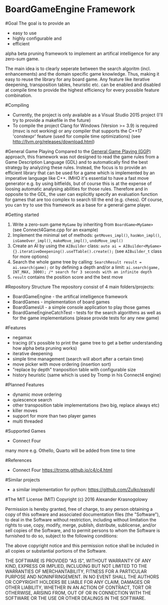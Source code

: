 # BoardGameEngine Framework
#Goal
The goal is to provide an
- easy to use
- highly configurable and
- efficient

alpha beta pruning framework to implement an artifical intelligence for any zero-sum game.

The main idea is to clearly seperate between the search algoritm (incl. enhancements) and the domain specific game knowledge. Thus, making it easy to reuse the library for any board game. Any feature like iterative deepening, transposition tables, heuristic etc. can be enabled and disabled at compile time to provide the highest efficiency for every possible feature combination.

#Compiling
- Currently, the project is only available as a Visual Studio 2015 project (I'll try to provide a makefile in the future)
- To compile the project Clang for Windows (Version >= 3.9) is required (msvc is not working) or any compiler that supports the C++17 'constexpr' feature (used for compile time optimizations) (see http://llvm.org/releases/download.html)

#General Game Playing
Compared to the [General Game Playing (GGP)](https://en.wikipedia.org/wiki/General_game_playing) approach, this framework was not designed to read the game rules from a Game Description Language (GDL) and to automatically find the best strategy by analyzing these rules. Instead, the focus is to provide an efficient library that can be used for a game which is implemented by an imperative language like C++. IMHO it's essential to have a fast move generator e.g. by using bitfields, but of course this is at the expense of loosing automatic analysing abilities for those rules. Therefore and in opposite to the GDL, the user can explicitly specify an evaluation function for games that are too complex to search till the end (e.g. chess).
Of course, you can try to use this framework as a base for a general game player.

#Getting started
1. Write a zero-sum game `MyGame` by inheriting from `BoardGame<MyGame>` (see Connect4Game.cpp for an example)
2. Implement the minimal set of methods: `getMoves_impl()`, `hasWon_impl()`, `isGameOver_impl()`, `makeMove_impl()`, `undoMove_impl()`
3. Create an AI by using the `AIBuilder` class: `auto ai = AIBuilder<MyGame>{}.iterativeDeepening().useTTable().create();` (see `AIBuilder_t` class for more options)
4. Search the whole game tree by calling: `SearchResult result = ai.search(game);` or by defining a depth and/or a  limit: `ai.search(game, INT_MAX, 3000); /* search for 3 seconds with an infinite depth` 
5. `result` contains the position score and the best move


#Repository Structure
The repository consist of 4 main folders/projects:
- BoardGameEngine - the artifical intelligence framework
- BoardGames - implementation of board games
- BoardGamesUI - a simple console application to play those games
- BoardGameEngineCatchTest - tests for the search algorithms as well as for the game implementations (please provide tests for any new game)

#Features
- negamax 
- tracing (it's possible to print the game tree to get a better understanding how alpha beta pruning works)
- iterative deepening
- simple time management (search will abort after a certain time)
- move picker with move ordering (insertion sort)
- "replace by depth" tranposition table with configurable size
- history heuristic (same which is used by Tromp in his Connect4 engine)

#Planned Features
- dynamic move ordering
- quiescence search
- other transposition table implementations (two big, replace always etc)
- killer moves
- support for more than two player games
- multi threaded

#Supported Games
- Connect Four 

many more e.g. Othello, Quarto will be added from time to time

#References
- Connect Four https://tromp.github.io/c4/c4.html

#Similar projects
- a similar implementation for python: https://github.com/Zulko/easyAI

#The MIT License (MIT) 
Copyright (c) 2016 Alexander Krasnogolowy

Permission is hereby granted, free of charge, to any person obtaining a copy of this software and associated documentation files (the "Software"), to deal in the Software without restriction, including without limitation the rights to use, copy, modify, merge, publish, distribute, sublicense, and/or sell copies of the Software, and to permit persons to whom the Software is furnished to do so, subject to the following conditions:

The above copyright notice and this permission notice shall be included in all copies or substantial portions of the Software.

THE SOFTWARE IS PROVIDED "AS IS", WITHOUT WARRANTY OF ANY KIND, EXPRESS OR IMPLIED, INCLUDING BUT NOT LIMITED TO THE WARRANTIES OF MERCHANTABILITY, FITNESS FOR A PARTICULAR PURPOSE AND NONINFRINGEMENT. IN NO EVENT SHALL THE AUTHORS OR COPYRIGHT HOLDERS BE LIABLE FOR ANY CLAIM, DAMAGES OR OTHER LIABILITY, WHETHER IN AN ACTION OF CONTRACT, TORT OR OTHERWISE, ARISING FROM, OUT OF OR IN CONNECTION WITH THE SOFTWARE OR THE USE OR OTHER DEALINGS IN THE SOFTWARE.
